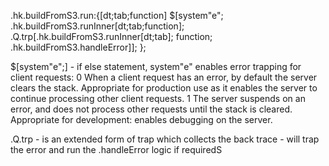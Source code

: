 .hk.buildFromS3.run:{[dt;tab;function]
    $[system"e";
        .hk.buildFromS3.runInner[dt;tab;function];
        .Q.trp[.hk.buildFromS3.runInner[dt;tab]; function; .hk.buildFromS3.handleError]];
 };
 
 $[system"e";] - if else statement, system"e" enables error trapping for client requests:
0	When a client request has an error, by default the server clears the stack. Appropriate for production use as it enables the server to continue processing other client requests.
1	The server suspends on an error, and does not process other requests until the stack is cleared. Appropriate for development: enables debugging on the server.

.Q.trp - is an extended form of trap which collects the back trace - will trap the error and run the .handleError logic if requiredS
 
